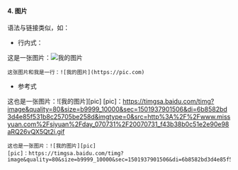 #### 4. 图片

语法与链接类似，如：
+ 行内式：


这是一张图片：![我的图片](https://timgsa.baidu.com/timg?image&quality=80&size=b9999_10000&sec=1501937683471&di=b074443d7c97ae35e052d2f901b0e207&imgtype=0&src=http%3A%2F%2Fpic.92to.com%2Fanv%2F201602%2F29%2Fppsw1ylif0o.gif)
```
这张图片和我是一行：![我的图片](https://pic.com)
```

+ 参考式


这也是一张图片：![我的图片][pic]
[pic]：https://timgsa.baidu.com/timg?image&quality=80&size=b9999_10000&sec=1501937901506&di=6b8582bd3d4e85f531b8c25705be258d&imgtype=0&src=http%3A%2F%2Fwww.missyuan.com%2Fsiyuan%2Fday_070731%2F20070731_f43b38b0c51e2e90e98aRQ26vQX5Qt2i.gif
```
这也是一张图片：![我的图片][pic]
[pic]：https://timgsa.baidu.com/timg?image&quality=80&size=b9999_10000&sec=1501937901506&di=6b8582bd3d4e85f531b8c25705be258d&imgtype=0&src=http%3A%2F%2Fwww.missyuan.com%2Fsiyuan%2Fday_070731%2F20070731_f43b38b0c51e2e90e98aRQ26vQX5Qt2i.gif
```